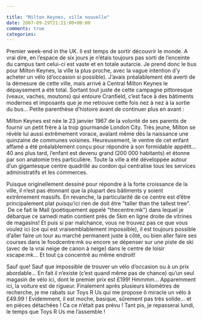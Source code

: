 ```yaml
---

title: "Milton Keynes, ville nouvelle"
date: 2007-09-29T21:21:00+00:00
comments: true
categories: 
---
```


 Premier week-end in the UK. Il est temps de sortir découvrir le monde. A vrai dire, en l’espace de six jours je n’étais toujours pas sorti de l’enceinte du campus tant celui-ci est vaste et en totale autarcie. Je prend donc le bus pour Milton Keynes, la ville la plus proche, avec la vague intention d’y acheter un vélo (d’occasion si possible). J’avais préalablement été averti de la démesure de cette ville, mais arrivé à Central Milton Keynes le dépaysement a été total. Sortant tout juste de cette campagne pittoresque (veaux, vaches, moutons) qui entoure Cranfield, c’est face à des bâtiments modernes et imposants que je me retrouve cette fois nez à nez à la sortie du bus... Petite parenthèse d’histoire avant de continuer plus en avant :

 Milton Keynes est née le 23 janvier 1967 de la volonté de ses parents de fournir un petit frère à la trop gourmande London City. Très jeune, Milton se révèle lui aussi extrêmement vorace, avalant même dès la naissance une quinzaine de communes voisines. Heureusement, le ventre de cet enfant affamé a été préalablement conçu pour répondre à son formidable appétit... 40 ans plus tard, l’enfant est devenu grand (200 000 habitants) et étonne par son anatomie très particulière. Toute la ville a été développée autour d’un gigantesque centre quadrillé au cordon qui centralise tous les services administratifs et les commerces.

 Puisque originellement dessiné pour répondre à la forte croissance de la ville, il n’est pas étonnant que la plupart des bâtiments y soient extrêmement massifs. En revanche, la particularité de ce centre est d’être principalement plat puisqu’ici rien de doit être "taller than the tallest tree".  De ce fait le Mall (poétiquement appelé "thecentre:mk") dans lequel je débarque ce samedi matin contient près de 5km en ligne droite de vitrines de magasins! Et puis si par malchance, vous ne trouvez pas ce que vous voulez ici (ce qui est vraisemblablement impossible), il est toujours possible d’aller faire un tour au marché permanent juste à côté, ou bien aller faire ses courses dans le foodcentre:mk ou encore se dépenser sur une piste de ski (avec de la vrai neige de canon à neige) dans le centre de loisir xscape:mk... Et tout ça concentré au même endroit!
 
 Sauf que! Sauf que impossible de trouver un vélo d’occasion ou à un prix abordable... En fait il n’existe (c’est quand même pas de chance) qu’un seul magasin de vélo ici, dont le premier prix est £199! Hmmmm... Apparemment ici, la voiture est de rigueur. Finalement après plusieurs kilomètres de recherche, je me rabats sur Toys R Us qui me propose ô miracle un vélo à £49.99 ! Evidemment, il est moche, basique, sûrement pas très solide... et en pièces détachées ! Ca ce n’était pas prévu ! Tant pis, je repasserai lundi, le temps que Toys R Us me l’assemble !
